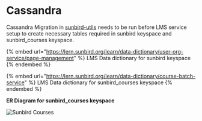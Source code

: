 # Cassandra

Cassandra Migration in [sunbird-utils](https://github.com/sunbird-lern/sunbird-utils) needs to be run before LMS service setup to create necessary tables required in sunbird keyspace and sunbird\_courses keyspace.&#x20;

{% embed url="https://lern.sunbird.org/learn/data-dictionary/user-org-service/page-management" %}
LMS Data dictionary for sunbird keyspace
{% endembed %}

{% embed url="https://lern.sunbird.org/learn/data-dictionary/course-batch-service" %}
LMS Data dictionary for sunbird\_courses keyspace
{% endembed %}

**ER Diagram for sunbird\_courses keyspace**

![Sunbird Courses](../../../../../.gitbook/assets/sunbird\_courses.png)

